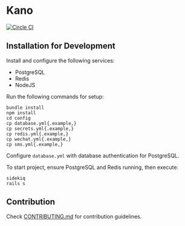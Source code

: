 # Kano
[![Circle CI](https://circleci.com/gh/nobrick/kano.svg?style=svg&circle-token=524e74c362b8210de373f211ff35129cfaaf7a7a)](https://circleci.com/gh/nobrick/kano)

## Installation for Development
Install and configure the following services:
- PostgreSQL
- Redis
- NodeJS

Run the following commands for setup:
```
bundle install
npm install
cd config
cp database.yml{.example,}
cp secrets.yml{.example,}
cp redis.yml{.example,}
cp wechat.yml{.example,}
cp sms.yml{.example,}
```

Configure `database.yml` with database authentication for PostgreSQL.

To start project, ensure PostgreSQL and Redis running, then execute:
```
sidekiq
rails s
```

## Contribution
Check [CONTRIBUTING.md](https://github.com/nobrick/kano/blob/master/CONTRIBUTING.md) for contribution guidelines.
